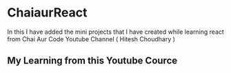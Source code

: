 # ChaiaurReact
In this I have added the mini projects that I have created while learning react from Chai Aur Code Youtube Channel ( Hitesh  Choudhary ) 
## My Learning from this Youtube Cource
